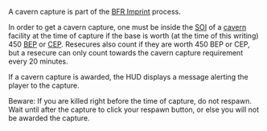 A cavern capture is part of the [BFR Imprint](../terminology/BFR_Imprint.md)
process.

In order to get a cavern capture, one must be inside the
[SOI](../locations/Sphere_of_Influence.md) of a
[cavern](../locations/Caverns.md) facility at the time of capture if the base is
worth (at the time of this writing) 450
[BEP](../terminology/Battle_Experience_Points.md) or
[CEP](../terminology/Command_Experience_Points.md). Resecures also count if they
are worth 450 BEP or CEP, but a resecure can only count towards the cavern
capture requirement every 20 minutes.

If a cavern capture is awarded, the HUD displays a message alerting the player
to the capture.

Beware: If you are killed right before the time of capture, do not respawn. Wait
until after the capture to click your respawn button, or else you will not be
awarded the capture.


